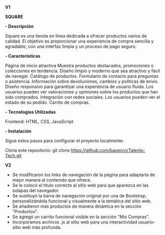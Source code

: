 **V1**

**SQUARE**

**- Descripción**

Square es una tienda en línea dedicada a ofrecer productos varios de calidad. El objetivo es proporcionar una experiencia de compra sencilla y agradable, con una interfaz limpia y un proceso de pago seguro.

**- Características**

Página de inicio atractiva
Muestra productos destacados, promociones o colecciones en tendencia.
Diseño limpio y moderno que sea atractivo y fácil de navegar.
Catálogo de productos.
Formulario de contacto para preguntas o asistencia.
Información sobre devoluciones, cambios y políticas de envío.
Diseño responsivo para garantizar una experiencia de usuario fluida.
Los usuarios pueden ver valoraciones y opiniones sobre los productos que han sido comprados.
Integración con redes sociales.
Los usuarios pueden ver el estado de su pedido.
Carrito de compras. 

**- Tecnologías Utilizadas**

Frontend: HTML, CSS, JavaScript

**- Instalación**

Sigue estos pasos para configurar el proyecto localmente:

Clona este repositorio: git clone https://github.com/bauercn/Talento-Tech.git




**V2** 

- Se modificaron los links de navegación de la página para adaptarla de mejor manera al contenido que ofrece.
- Se le colocó el título correcto al sitio web para que aparezca en las solapas del navegador.
- Se sustituyó la barra de navegación original por una de Bootstrap, personalizándola funcional y visualmente a la temática del sitio web.
- Se añadieron más productos de manera dinámica en la sección "Productos".
- Se agregó un carrito funcional visible en la sección "Mis Compras".
- Incorporamos archivos .js al sitio web para una interactividad usuario-sitio web más profunda.